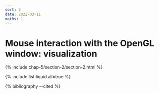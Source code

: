 ```yaml
---
sort: 2
date: 2022-03-11
maths: 1
---
```


# Mouse interaction with the OpenGL window: visualization


{% include chap-5/section-2/section-2.html %}

{% include list.liquid all=true %}

{% bibliography --cited %}

